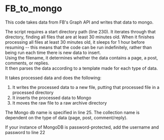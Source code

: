 # FB_to_mongo

This code takes data from FB's Graph API and writes that data to mongo.  
  
The script requires a start directory path (line 230). It iterates through that directory, finding all files that are at least 30 minutes old. When it finishes processing all files at least 30 minutes old, it sleeps for 1 hour before resuming -- this means that the code can be run indefinitely, rather than being run each time there is new data to insert.  
Using the filename, it determines whether the data contains a page, a post, comments, or replies.  
It then parses the data according to a template made for each type of data.  
  
It takes processed data and does the following:  
1) It writes the processed data to a new file, putting that processed file in a processed directory  
2) It inserts the processed data to Mongo 
3) It moves the raw file to a raw archive directory

The Mongo db name is specified in line 25. The collection name is dependent on the type of data (page, post, comment/reply).

If your instance of MongoDB is password-protected, add the username and password to line 22
